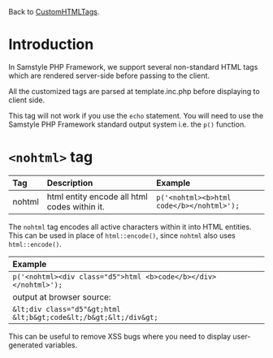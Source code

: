 Back to [CustomHTMLTags](CustomHTMLTags.md).

# Introduction #

In Samstyle PHP Framework, we support several non-standard HTML tags which are rendered server-side before passing to the client.

All the customized tags are parsed at template.inc.php before displaying to client side.

This tag will not work if you use the `echo` statement. You will need to use the Samstyle PHP Framework standard output system i.e. the `p()` function.

# `<nohtml>` tag #

| **Tag** | **Description** | **Example** |
|:--------|:----------------|:------------|
| nohtml  | html entity encode all html codes within it. | `p('<nohtml><b>html code</b></nohtml>');` |

The `nohtml` tag encodes all active characters within it into HTML entities. This can be used in place of `html::encode()`, since `nohtml` also uses `html::encode()`.

| **Example** |
|:------------|
| `p('<nohtml><div class="d5">html <b>code</b></div></nohtml>');` |
| output at browser source: |
| `&lt;div class="d5"&gt;html &lt;b&gt;code&lt;/b&gt;&lt;/div&gt;` |

This can be useful to remove XSS bugs where you need to display user-generated variables.